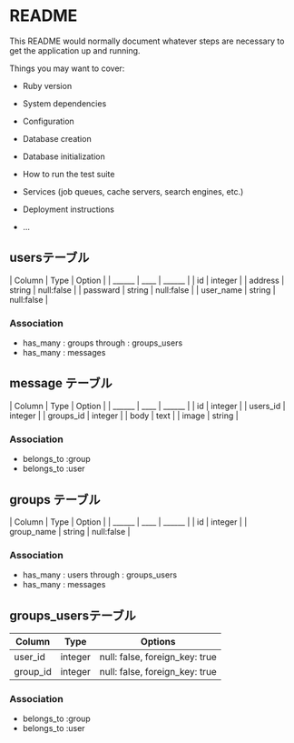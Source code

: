 # README

This README would normally document whatever steps are necessary to get the
application up and running.

Things you may want to cover:

* Ruby version

* System dependencies

* Configuration

* Database creation

* Database initialization

* How to run the test suite

* Services (job queues, cache servers, search engines, etc.)

* Deployment instructions

* ...

## usersテーブル

| Column | Type | Option |
| ______ | ____ | ______ |
|   id   | integer |
| address | string | null:false |
| passward | string | null:false |
| user_name | string | null:false |

### Association
- has_many : groups through : groups_users
- has_many : messages



## message テーブル

| Column | Type | Option |
| ______ | ____ | ______ |
|   id   | integer |
| users_id | integer |
| groups_id | integer |
|  body  | text | 
| image | string |

### Association
- belongs_to :group
- belongs_to :user



## groups テーブル

| Column | Type | Option |
| ______ | ____ | ______ |
|   id   | integer |
| group_name | string | null:false |

### Association
- has_many : users through : groups_users
- has_many : messages



## groups_usersテーブル

|Column|Type|Options|
|------|----|-------|
|user_id|integer|null: false, foreign_key: true|
|group_id|integer|null: false, foreign_key: true|

### Association
- belongs_to :group
- belongs_to :user